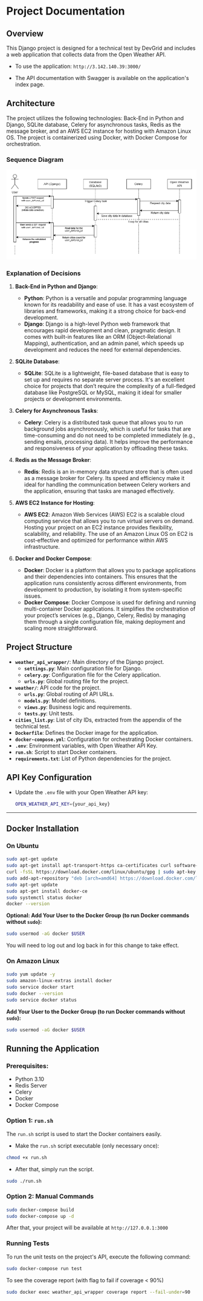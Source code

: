 # Project Documentation

## Overview

This Django project is designed for a technical test by DevGrid and includes a web application that collects data from the Open Weather API.

- To use the application: `http://3.142.140.39:3000/`

- The API documentation with Swagger is available on the application's index page.

## Architecture

The project utilizes the following technologies: Back-End in Python and Django, SQLite database, Celery for asynchronous tasks, Redis as the message broker, and an AWS EC2 instance for hosting with Amazon Linux OS. The project is containerized using Docker, with Docker Compose for orchestration.

### Sequence Diagram

![Sequence Diagram](doc_images/sequence_diagram.png)

### Explanation of Decisions

1. **Back-End in Python and Django**:
   - **Python**: Python is a versatile and popular programming language known for its readability and ease of use. It has a vast ecosystem of libraries and frameworks, making it a strong choice for back-end development.
   - **Django**: Django is a high-level Python web framework that encourages rapid development and clean, pragmatic design. It comes with built-in features like an ORM (Object-Relational Mapping), authentication, and an admin panel, which speeds up development and reduces the need for external dependencies.

2. **SQLite Database**:
   - **SQLite**: SQLite is a lightweight, file-based database that is easy to set up and requires no separate server process. It's an excellent choice for projects that don’t require the complexity of a full-fledged database like PostgreSQL or MySQL, making it ideal for smaller projects or development environments.

3. **Celery for Asynchronous Tasks**:
   - **Celery**: Celery is a distributed task queue that allows you to run background jobs asynchronously, which is useful for tasks that are time-consuming and do not need to be completed immediately (e.g., sending emails, processing data). It helps improve the performance and responsiveness of your application by offloading these tasks.

4. **Redis as the Message Broker**:
   - **Redis**: Redis is an in-memory data structure store that is often used as a message broker for Celery. Its speed and efficiency make it ideal for handling the communication between Celery workers and the application, ensuring that tasks are managed effectively.

5. **AWS EC2 Instance for Hosting**:
   - **AWS EC2**: Amazon Web Services (AWS) EC2 is a scalable cloud computing service that allows you to run virtual servers on demand. Hosting your project on an EC2 instance provides flexibility, scalability, and reliability. The use of an Amazon Linux OS on EC2 is cost-effective and optimized for performance within AWS infrastructure.

6. **Docker and Docker Compose**:
   - **Docker**: Docker is a platform that allows you to package applications and their dependencies into containers. This ensures that the application runs consistently across different environments, from development to production, by isolating it from system-specific issues.
   - **Docker Compose**: Docker Compose is used for defining and running multi-container Docker applications. It simplifies the orchestration of your project’s services (e.g., Django, Celery, Redis) by managing them through a single configuration file, making deployment and scaling more straightforward.

## Project Structure

- **`weather_api_wrapper/`**: Main directory of the Django project.
  - **`settings.py`**: Main configuration file for Django.
  - **`celery.py`**: Configuration file for the Celery application.
  - **`urls.py`**: Global routing file for the project.
- **`weather/`**: API code for the project.
  - **`urls.py`**: Global routing of API URLs.
  - **`models.py`**: Model definitions.
  - **`views.py`**: Business logic and requirements.
  - **`tests.py`**: Unit tests.
- **`cities_list.py`**: List of city IDs, extracted from the appendix of the technical test.
- **`Dockerfile`**: Defines the Docker image for the application.
- **`docker-compose.yml`**: Configuration for orchestrating Docker containers.
- **`.env`**: Environment variables, with Open Weather API Key.
- **`run.sh`**: Script to start Docker containers.
- **`requirements.txt`**: List of Python dependencies for the project.

## API Key Configuration

   - Update the `.env` file with your Open Weather API key:

     ```bash
     OPEN_WEATHER_API_KEY={your_api_key}
     ```

---

## Docker Installation

### On Ubuntu

```bash
sudo apt-get update
sudo apt-get install apt-transport-https ca-certificates curl software-properties-common
curl -fsSL https://download.docker.com/linux/ubuntu/gpg | sudo apt-key add -
sudo add-apt-repository "deb [arch=amd64] https://download.docker.com/linux/ubuntu $(lsb_release -cs) stable"
sudo apt-get update
sudo apt-get install docker-ce
sudo systemctl status docker
docker --version
```

 **Optional: Add Your User to the Docker Group (to run Docker commands without `sudo`):**

   ```bash
   sudo usermod -aG docker $USER
   ```

   You will need to log out and log back in for this change to take effect.

### On Amazon Linux

```bash
sudo yum update -y
sudo amazon-linux-extras install docker
sudo service docker start
sudo docker --version
sudo service docker status
```

**Add Your User to the Docker Group (to run Docker commands without `sudo`):**

```bash
sudo usermod -aG docker $USER
```

## Running the Application

### Prerequisites:

- Python 3.10
- Redis Server
- Celery
- Docker
- Docker Compose

### Option 1: `run.sh`

The `run.sh` script is used to start the Docker containers easily.

- Make the `run.sh` script executable (only necessary once):

```bash
chmod +x run.sh
```

- After that, simply run the script.

```bash
sudo ./run.sh
```

### Option 2: Manual Commands

```bash
sudo docker-compose build
sudo docker-compose up -d
```

After that, your project will be available at `http://127.0.0.1:3000`

### Running Tests

To run the unit tests on the project's API, execute the following command:

```bash
sudo docker-compose run test
```

To see the coverage report (with flag to fail if coverage < 90%)

```bash
sudo docker exec weather_api_wrapper coverage report --fail-under=90
```